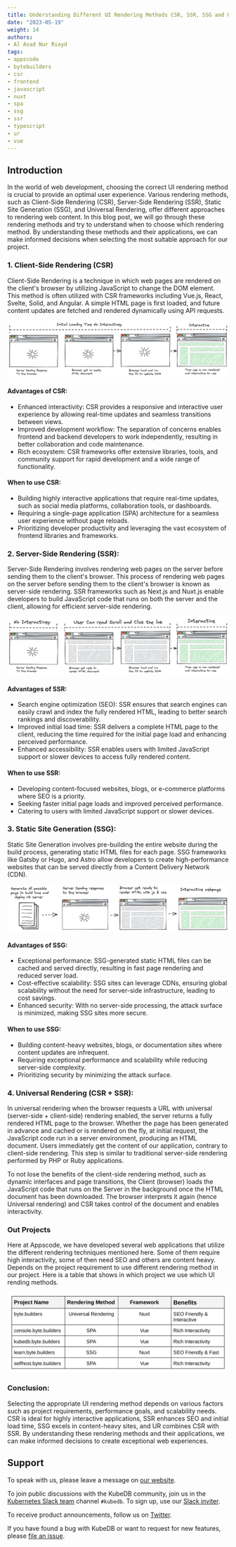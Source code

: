 ```yaml
---
title: Understanding Different UI Rendering Methods CSR, SSR, SSG and UR
date: "2023-05-19"
weight: 14
authors:
- Al Asad Nur Riayd
tags:
- appscode
- bytebuilders
- csr
- frontend
- javascript
- nuxt
- spa
- ssg
- ssr
- typescript
- ur
- vue
---
```


## Introduction

In the world of web development, choosing the correct UI rendering method is crucial to provide an optimal user experience. Various rendering methods, such as Client-Side Rendering (CSR), Server-Side Rendering (SSR), Static Site Generation (SSG), and Universal Rendering, offer different approaches to rendering web content. In this blog post, we will go through these rendering methods and try to understand when to choose which rendering method. By understanding these methods and their applications, we can make informed decisions when selecting the most suitable approach for our project.

### 1. Client-Side Rendering (CSR)

Client-Side Rendering is a technique in which web pages are rendered on the client's browser by utilizing JavaScript to change the DOM element. This method is often utilized with CSR frameworks including Vue.js, React, Svelte, Solid, and Angular. A simple HTML page is first loaded, and future content updates are fetched and rendered dynamically using API requests.

![CSR](CSR.png)

#### Advantages of CSR:

- Enhanced interactivity: CSR provides a responsive and interactive user
  experience by allowing real-time updates and seamless transitions between views.
- Improved development workflow: The separation of concerns enables frontend and backend developers to work independently, resulting in better collaboration and code maintenance.
- Rich ecosystem: CSR frameworks offer extensive libraries, tools, and community support for rapid development and a wide range of functionality.

#### When to use CSR:

- Building highly interactive applications that require real-time updates, such as social media platforms, collaboration tools, or dashboards.
- Requiring a single-page application (SPA) architecture for a seamless user experience without page reloads.
- Prioritizing developer productivity and leveraging the vast ecosystem of frontend libraries and frameworks.

### 2. Server-Side Rendering (SSR):

Server-Side Rendering involves rendering web pages on the server before sending them to the client's browser. This process of rendering web pages on the server before sending them to the client's browser is known as server-side rendering. SSR frameworks such as Next.js and Nuxt.js enable developers to build JavaScript code that runs on both the server and the client, allowing for efficient server-side rendering.

![SSR](SSR.png)

#### Advantages of SSR:

- Search engine optimization (SEO): SSR ensures that search engines can easily crawl and index the fully rendered HTML, leading to better search rankings and discoverability.
- Improved initial load time: SSR delivers a complete HTML page to the client, reducing the time required for the initial page load and enhancing perceived performance.
- Enhanced accessibility: SSR enables users with limited JavaScript support or slower devices to access fully rendered content.

#### When to use SSR:

- Developing content-focused websites, blogs, or e-commerce platforms where SEO is a priority.
- Seeking faster initial page loads and improved perceived performance.
- Catering to users with limited JavaScript support or slower devices.

### 3. Static Site Generation (SSG):

Static Site Generation involves pre-building the entire website during the build process, generating static HTML files for each page. SSG frameworks like Gatsby or Hugo, and Astro allow developers to create high-performance websites that can be served directly from a Content Delivery Network (CDN).

![SSG](SSG.png)

#### Advantages of SSG:

- Exceptional performance: SSG-generated static HTML files can be cached and served directly, resulting in fast page rendering and reduced server load.
- Cost-effective scalability: SSG sites can leverage CDNs, ensuring global scalability without the need for server-side infrastructure, leading to cost savings.
- Enhanced security: With no server-side processing, the attack surface is minimized, making SSG sites more secure.

#### When to use SSG:

- Building content-heavy websites, blogs, or documentation sites where content updates are infrequent.
- Requiring exceptional performance and scalability while reducing server-side complexity.
- Prioritizing security by minimizing the attack surface.

### 4. Universal Rendering (CSR + SSR):

In universal rendering when the browser requests a URL with universal (server-side + client-side) rendering enabled, the server returns a fully rendered HTML page to the browser. Whether the page has been generated in advance and cached or is rendered on the fly, at initial request, the JavaScript code run in a server environment, producing an HTML document. Users immediately get the content of our application, contrary to client-side rendering. This step is similar to traditional server-side rendering performed by PHP or Ruby applications.

To not lose the benefits of the client-side rendering method, such as dynamic interfaces and page transitions, the Client (browser) loads the JavaScript code that runs on the Server in the background once the HTML document has been downloaded. The browser interprets it again (hence Universal rendering) and CSR takes control of the document and enables interactivity.

### Out Projects

Here at Appscode, we have developed several web applications that utilize the different rendering techniques mentioned here. Some of them require high interactivity, some of then need SEO and others are content heavy. Depends on the project requirement to use different rendering method in our project. Here is a table that shows in which project we use which UI rending methods.

![table](table.png)

### Conclusion:

Selecting the appropriate UI rendering method depends on various factors such as project requirements, performance goals, and scalability needs. CSR is ideal for highly interactive applications, SSR enhances SEO and initial load time, SSG excels in content-heavy sites, and UR combines CSR with SSR. By understanding these rendering methods and their applications, we can make informed decisions to create exceptional web experiences.

## Support

To speak with us, please leave a message on [our website](https://appscode.com/contact/).

To join public discussions with the KubeDB community, join us in the [Kubernetes Slack team](https://kubernetes.slack.com/messages/C8149MREV/) channel `#kubedb`. To sign up, use our [Slack inviter](http://slack.kubernetes.io/).

To receive product announcements, follow us on [Twitter](https://twitter.com/KubeDB).

If you have found a bug with KubeDB or want to request for new features, please [file an issue](https://github.com/kubedb/project/issues/new).
